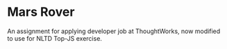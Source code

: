 # Mars Rover

An assignment for applying developer job at ThoughtWorks, now modified to use for NLTD Top-JS exercise.


